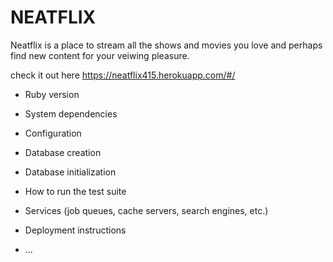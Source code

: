 # NEATFLIX

Neatflix is a place to stream all the shows and movies you love and perhaps find new content for your veiwing pleasure.

check it out here https://neatflix415.herokuapp.com/#/


* Ruby version

* System dependencies

* Configuration

* Database creation

* Database initialization

* How to run the test suite

* Services (job queues, cache servers, search engines, etc.)

* Deployment instructions

* ...
